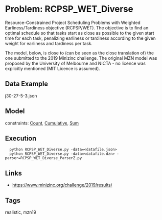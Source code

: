 # Problem: RCPSP_WET_Diverse

Resource-Constrained Project Scheduling Problems with Weighted Earliness/Tardiness objective (RCPSP/WET).
The objective is to find an optimal schedule so that tasks start as close as possible to the given start time for each task,
penalizing earliness or tardiness according to the given weight for earliness and tardiness per task.

The model, below, is close to (can be seen as the close translation of) the one submitted to the 2019 Minizinc challenge.
The original MZN model was proposed by the University of Melbourne and NICTA - no licence was explicitly mentioned (MIT Licence is assumed).

## Data Example
  j30-27-5-3.json

## Model
  constraints: [Count](https://pycsp.org/documentation/constraints/Count), [Cumulative](https://pycsp.org/documentation/constraints/Cumulative), [Sum](https://pycsp.org/documentation/constraints/Sum)

## Execution
```
  python RCPSP_WET_Diverse.py -data=<datafile.json>
  python RCPSP_WET_Diverse.py -data=<datafile.dzn> -parser=RCPSP_WET_Diverse_ParserZ.py
```

## Links
  - https://www.minizinc.org/challenge/2019/results/

## Tags
  realistic, mzn19
